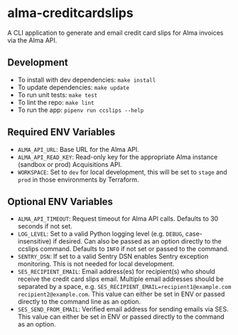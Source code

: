 # alma-creditcardslips

A CLI application to generate and email credit card slips for Alma invoices via the Alma API.

## Development

- To install with dev dependencies: `make install`
- To update dependencies: `make update`
- To run unit tests: `make test`
- To lint the repo: `make lint`
- To run the app: `pipenv run ccslips --help`

## Required ENV Variables

- `ALMA_API_URL`: Base URL for the Alma API.
- `ALMA_API_READ_KEY`: Read-only key for the appropriate Alma instance (sandbox or prod) Acquisitions API.
- `WORKSPACE`: Set to `dev` for local development, this will be set to `stage` and `prod` in those environments by Terraform.

## Optional ENV Variables

- `ALMA_API_TIMEOUT`: Request timeout for Alma API calls. Defaults to 30 seconds if not set.
- `LOG_LEVEL`: Set to a valid Python logging level (e.g. `DEBUG`, case-insensitive) if desired. Can also be passed as an option directly to the ccslips command. Defaults to `INFO` if not set or passed to the command.
- `SENTRY_DSN`: If set to a valid Sentry DSN enables Sentry exception monitoring. This is not needed for local development.
- `SES_RECIPIENT_EMAIL`: Email address(es) for recipient(s) who should receive the credit card slips email. Multiple email addresses should be separated by a space, e.g. `SES_RECIPIENT_EMAIL=recipient1@example.com recipient2@example.com`. This value can either be set in ENV or passed directly to the command line as an option.
- `SES_SEND_FROM_EMAIL`: Verified email address for sending emails via SES. This value can either be set in ENV or passed directly to the command as an option.
